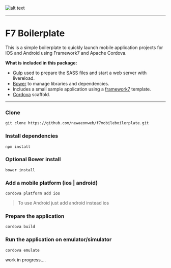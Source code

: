 ![alt text](http://newaeonweb.com.br/assets/images/f7mobileboilerplate.png "Logo Title Text 1")

---
# F7 Boilerplate

This is a simple boilerplate to quickly launch mobile application projects for IOS and Android using Framework7 and Apache Cordova.

**What is included in this package:**

* [Gulp](http://gulpjs.com/) used to prepare the SASS files and start a web server with livereload.
* [Bower](http://bower.io/) to manage libraries and dependencies.
* Includes a small sample application using a [framework7](http://www.idangero.us/framework7/#.Vm15NmQrIfE) template.
* [Cordova](https://cordova.apache.org/) scaffold.

---

### Clone

    git clone https://github.com/newaeonweb/f7mobileboilerplate.git

### Install dependencies

    npm install

### Optional Bower install

    bower install

### Add a mobile platform (ios | android)

    cordova platform add ios

> To use Android just add android instead ios

### Prepare the application

    cordova build

### Run the application on emulator/simulator

    cordova emulate

work in progress....
